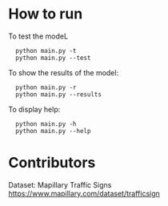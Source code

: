 # How to run

To test the modeL
```
  python main.py -t
  python main.py --test
```

To show the results of the model:
```
  python main.py -r
  python main.py --results
```

To display help:
```
  python main.py -h
  python main.py --help
```

# Contributors

Dataset: Mapillary Traffic Signs https://www.mapillary.com/dataset/trafficsign
